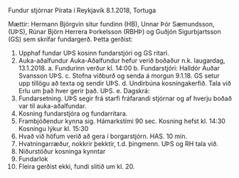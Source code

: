 Fundur stjórnar Pírata í Reykjavík
8.1.2018, Tortuga

Mættir: Hermann Björgvin situr fundinn (HB), Unnar Þór Sæmundsson, (UÞS), Rúnar Björn Herrera
Þorkelsson (RBHÞ) og Guðjón Sigurbjartsson (GS) sem skrifar fundargerð.
Þetta gerðist:
1. Upphaf fundar
UÞS kosinn fundarstjóri og GS ritari.
2. Auka-aðalfundur
Auka-Aðalfundur hefur verið boðaður n.k. laugardag, 13.1.2018.
a. Fundurinn verður kl. 14:00
b. Fundarstjóri: Halldór Auðar Svansson UÞS.
c. Stofna viðburð og senda á morgun 9.1.18. GS setur upp tillögu að texta og sendir UÞS.
d. Undirbúna kosningakerfið. Tala við Erlu um það hver gerir það.
UÞS.
e. Dagskrá:
1. Fundarsetning.
UÞS segir frá starfi fráfarandi stjórnar og af hverju boðað var til auka-aðalfundar.
2. Kosning fundarstjóra og fundarritara.
3. Frambjóðendur kynna sig.
Hámarkstími 90 sec.
Kosning hefst kl. 14:30
Kosningu lýkur kl. 15:30
4. Hvað við höfum verið að gera í borgarstjórn. HAS. 10 mín.
5. Hvatningarræður, nokkrir þekktir, t.d. þingmenn. UÞS og RH tala við.
6. Niðurstöður kosninga kynntar
7. Fundarlok
3. Fleira gerðist ekki, fundi slitið um kl. 20.

